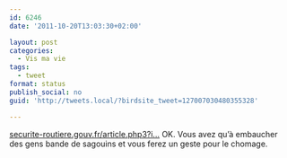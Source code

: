 ```yaml
---
id: 6246
date: '2011-10-20T13:03:30+02:00'

layout: post
categories:
  - Vis ma vie
tags:
  - tweet
format: status
publish_social: no
guid: 'http://tweets.local/?birdsite_tweet=127007030480355328'

---
```


[securite-routiere.gouv.fr/article.php3?i…](http://www.securite-routiere.gouv.fr/article.php3?id_article=3957) OK. Vous avez qu’à embaucher des gens bande de sagouins et vous ferez un geste pour le chomage.
